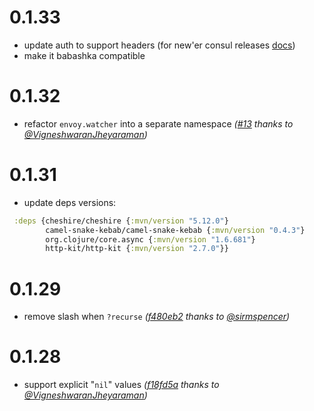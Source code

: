 # 0.1.33

* update auth to support headers (for new'er consul releases [docs](https://developer.hashicorp.com/consul/api-docs/v1.20.x/api-structure#authentication))
* make it babashka compatible

# 0.1.32

* refactor `envoy.watcher` into a separate namespace _([#13](https://github.com/tolitius/envoy/pull/13) thanks to [@VigneshwaranJheyaraman](https://github.com/VigneshwaranJheyaraman))_

# 0.1.31

* update deps versions:

```clojure
 :deps {cheshire/cheshire {:mvn/version "5.12.0"}
        camel-snake-kebab/camel-snake-kebab {:mvn/version "0.4.3"}
        org.clojure/core.async {:mvn/version "1.6.681"}
        http-kit/http-kit {:mvn/version "2.7.0"}}
```

# 0.1.29

* remove slash when `?recurse` _([f480eb2](https://github.com/tolitius/envoy/pull/12/commits/f480eb24542c9455fc973bdc904eeffe7e86f27f) thanks to [@sirmspencer](https://github.com/sirmspencer))_

# 0.1.28

* support explicit "`nil`" values _([f18fd5a](https://github.com/tolitius/envoy/commit/f18fd5a6abb7301dade060e43add128f87907f30) thanks to [@VigneshwaranJheyaraman](https://github.com/VigneshwaranJheyaraman))_
